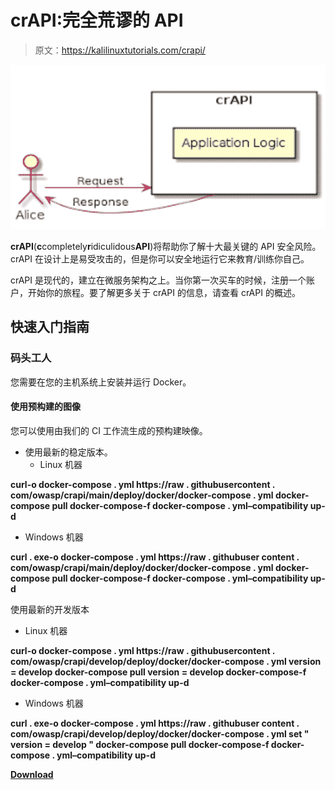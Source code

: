 # crAPI:完全荒谬的 API

> 原文：<https://kalilinuxtutorials.com/crapi/>

[![](img//0dd25cfc0f5092a2df794cd6d95b23df.png)](https://blogger.googleusercontent.com/img/b/R29vZ2xl/AVvXsEjaNAMTHucvmWm4A-9pEQ7zQwx-Aig0ix0PWYQ6YeMJIBKSWmhnFY7W1fXIdEjATQVaQ_bLaGYUyB3s1xmvLaf91LoPOKYMXaqhdloG-Qvrv6EQXNr8PgMoee0iT7I3bpe-Bfi45Pdt0DBw0lD3rpPCadbd67xWyY7e5aTg6O28mHiDE2JOXE1UB1GL/s728/download%20(2).png)

**crAPI**(**c**completely**r**idiculidous**API**)将帮助你了解十大最关键的 API 安全风险。crAPI 在设计上是易受攻击的，但是你可以安全地运行它来教育/训练你自己。

crAPI 是现代的，建立在微服务架构之上。当你第一次买车的时候，注册一个账户，开始你的旅程。要了解更多关于 crAPI 的信息，请查看 crAPI 的概述。

## 快速入门指南

### 码头工人

您需要在您的主机系统上安装并运行 Docker。

#### 使用预构建的图像

您可以使用由我们的 CI 工作流生成的预构建映像。

*   使用最新的稳定版本。
    *   Linux 机器

**curl-o docker-compose . yml https://raw . githubusercontent . com/owasp/crapi/main/deploy/docker/docker-compose . yml
docker-compose pull
docker-compose-f docker-compose . yml–compatibility up-d**

*   Windows 机器

**curl . exe-o docker-compose . yml https://raw . githubuser content . com/owasp/crapi/main/deploy/docker/docker-compose . yml
docker-compose pull
docker-compose-f docker-compose . yml–compatibility up-d**

使用最新的开发版本

*   Linux 机器

**curl-o docker-compose . yml https://raw . githubusercontent . com/owasp/crapi/develop/deploy/docker/docker-compose . yml
version = develop docker-compose pull
version = develop docker-compose-f docker-compose . yml–compatibility up-d**

*   Windows 机器

**curl . exe-o docker-compose . yml https://raw . githubuser content . com/owasp/crapi/develop/deploy/docker/docker-compose . yml
set " version = develop "
docker-compose pull
docker-compose-f docker-compose . yml–compatibility up-d**

[**Download**](https://github.com/OWASP/crAPI)